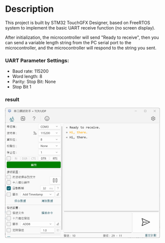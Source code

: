 # Description
This project is built by STM32 TouchGFX Designer, based on FreeRTOS system to implement the basic UART receive function (no screen display).

After initialization, the microcontroller will send "Ready to receive", then you can send a variable length string from the PC serial port to the microcontroller, and the microcontroller will respond to the string you sent.


### UART Parameter Settings: 
- Baud rate: 115200
- Word length: 8
- Parity: Stop Bit: None
- Stop Bit 1

### result
![image](https://github.com/stingch/STM32U5x9J-DK/blob/main/uart_basic_noScreenDisplay/Serial%20test.png)
